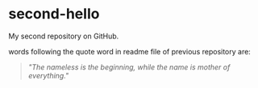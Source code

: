 # second-hello
My second repository on GitHub.

words following the quote word in readme file of previous repository are:
> *"The nameless is the beginning, while the name is mother of everything."*
